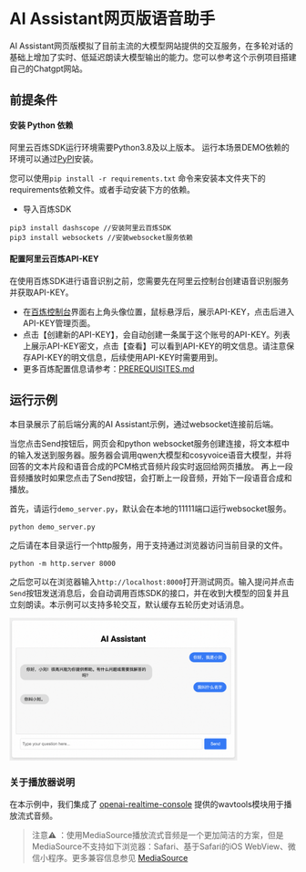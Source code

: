 # AI Assistant网页版语音助手
AI Assistant网页版模拟了目前主流的大模型网站提供的交互服务，在多轮对话的基础上增加了实时、低延迟朗读大模型输出的能力。您可以参考这个示例项目搭建自己的Chatgpt网站。

## 前提条件

#### 安装 Python 依赖

阿里云百炼SDK运行环境需要Python3.8及以上版本。
运行本场景DEMO依赖的环境可以通过[PyPI](https://pypi.org/)安装。

您可以使用`pip install -r requirements.txt` 命令来安装本文件夹下的requirements依赖文件。或者手动安装下方的依赖。

- 导入百炼SDK
```commandline
pip3 install dashscope //安装阿里云百炼SDK
pip3 install websockets //安装websocket服务依赖
```

#### 配置阿里云百炼API-KEY
在使用百炼SDK进行语音识别之前，您需要先在阿里云控制台创建语音识别服务并获取API-KEY。
- 在[百炼控制台](https://bailian.console.aliyun.com/)界面右上角头像位置，鼠标悬浮后，展示API-KEY，点击后进入API-KEY管理页面。
- 点击【创建新的API-KEY】，会自动创建一条属于这个账号的API-KEY。列表上展示API-KEY密文，点击【查看】可以看到API-KEY的明文信息。请注意保存API-KEY的明文信息，后续使用API-KEY时需要用到。
- 更多百炼配置信息请参考：[PREREQUISITES.md](../../../../PREREQUISITES.md)

## 运行示例

本目录展示了前后端分离的AI Assistant示例，通过websocket连接前后端。


当您点击Send按钮后，网页会和python websocket服务创建连接，将文本框中的输入发送到服务器。服务器会调用qwen大模型和cosyvoice语音大模型，并将回答的文本片段和语音合成的PCM格式音频片段实时返回给网页播放。
再上一段音频播放时如果您点击了Send按钮，会打断上一段音频，开始下一段语音合成和播放。

首先，请运行`demo_server.py`，默认会在本地的11111端口运行websocket服务。
```
python demo_server.py
```

之后请在本目录运行一个http服务，用于支持通过浏览器访问当前目录的文件。
```
python -m http.server 8000
```


之后您可以在浏览器输入`http://localhost:8000`打开测试网页。输入提问并点击`Send`按钮发送消息后，会自动调用百炼SDK的接口，并在收到大模型的回复并且立刻朗读。本示例可以支持多轮交互，默认缓存五轮历史对话消息。

<img src="../../../../docs/image/ai-assistant.png" width="400"/>

### 关于播放器说明

在本示例中，我们集成了 [openai-realtime-console](https://github.com/openai/openai-realtime-console/tree/websockets) 提供的wavtools模块用于播放流式音频。
>注意⚠️ ：使用MediaSource播放流式音频是一个更加简洁的方案，但是MediaSource不支持如下浏览器：Safari、基于Safari的iOS WebView、微信小程序。更多兼容信息参见
[MediaSource](https://developer.mozilla.org/zh-CN/docs/Web/API/MediaSource)